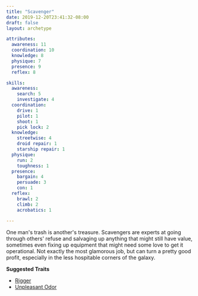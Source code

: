```yaml
---
title: "Scavenger"
date: 2019-12-20T23:41:32-08:00
draft: false
layout: archetype

attributes:
  awareness: 11
  coordination: 10
  knowledge: 8
  physique: 7
  presence: 9
  reflex: 8

skills:
  awareness:
    search: 5
    investigate: 4
  coordination:
    drive: 1
    pilot: 1
    shoot: 1
    pick lock: 2
  knowledge:
    streetwise: 4
    droid repair: 1
    starship repair: 1
  physique:
    run: 2
    toughness: 1
  presence:
    bargain: 4
    persuade: 3
    con: 1
  reflex:
    brawl: 2
    climb: 2
    acrobatics: 1
    
---
```

One man's trash is another's treasure. Scavengers are experts at going through others' refuse and salvaging up anything that might still have value, sometimes even fixing up equipment that might need some love to get it operational. Not exactly the most glamorous job, but can turn a pretty good profit, especially in the less hospitable corners of the galaxy. 

**Suggested Traits**

- [Rigger](/systems/chargen/traits/rigger)
- [Unpleasant Odor](/systems/chargen/traits/unpleasant-odor)

